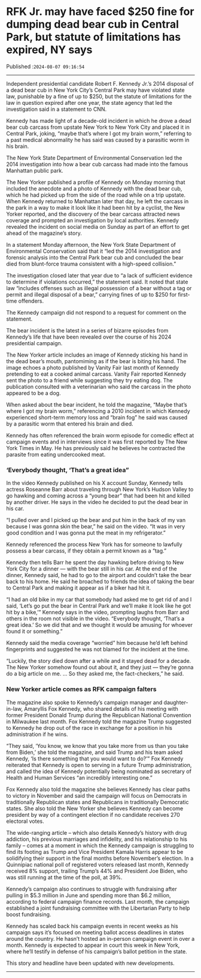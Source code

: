 # RFK Jr. may have faced $250 fine for dumping dead bear cub in Central Park, but statute of limitations has expired, NY says

Published :`2024-08-07 09:16:54`

---

Independent presidential candidate Robert F. Kennedy Jr.’s 2014 disposal of a dead bear cub in New York City’s Central Park may have violated state law, punishable by a fine of up to $250, but the statute of limitations for the law in question expired after one year, the state agency that led the investigation said in a statement to CNN.

Kennedy has made light of a decade-old incident in which he drove a dead bear cub carcass from upstate New York to New York City and placed it in Central Park, joking, “maybe that’s where I got my brain worm,” referring to a past medical abnormality he has said was caused by a parasitic worm in his brain.

The New York State Department of Environmental Conservation led the 2014 investigation into how a bear cub carcass had made into the famous Manhattan public park.

The New Yorker published a profile of Kennedy on Monday morning that included the anecdote and a photo of Kennedy with the dead bear cub, which he had picked up from the side of the road while on a trip upstate. When Kennedy returned to Manhattan later that day, he left the carcass in the park in a way to make it look like it had been hit by a cyclist, the New Yorker reported, and the discovery of the bear carcass attracted news coverage and prompted an investigation by local authorities. Kennedy revealed the incident on social media on Sunday as part of an effort to get ahead of the magazine’s story.

In a statement Monday afternoon, the New York State Department of Environmental Conservation said that it “led the 2014 investigation and forensic analysis into the Central Park bear cub and concluded the bear died from blunt-force trauma consistent with a high-speed collision.”

The investigation closed later that year due to “a lack of sufficient evidence to determine if violations occurred,” the statement said. It noted that state law “includes offenses such as illegal possession of a bear without a tag or permit and illegal disposal of a bear,” carrying fines of up to $250 for first-time offenders.

The Kennedy campaign did not respond to a request for comment on the statement.

The bear incident is the latest in a series of bizarre episodes from Kennedy’s life that have been revealed over the course of his 2024 presidential campaign.

The New Yorker article includes an image of Kennedy sticking his hand in the dead bear’s mouth, pantomiming as if the bear is biting his hand. The image echoes a photo published by Vanity Fair last month of Kennedy pretending to eat a cooked animal carcass. Vanity Fair reported Kennedy sent the photo to a friend while suggesting they try eating dog. The publication consulted with a veterinarian who said the carcass in the photo appeared to be a dog.

When asked about the bear incident, he told the magazine, “Maybe that’s where I got my brain worm,” referencing a 2010 incident in which Kennedy experienced short-term memory loss and “brain fog” he said was caused by a parasitic worm that entered his brain and died.

Kennedy has often referenced the brain worm episode for comedic effect at campaign events and in interviews since it was first reported by The New York Times in May. He has previously said he believes he contracted the parasite from eating undercooked meat.

### ‘Everybody thought, ‘That’s a great idea”

In the video Kennedy published on his X account Sunday, Kennedy tells actress Roseanne Barr about traveling through New York’s Hudson Valley to go hawking and coming across a “young bear” that had been hit and killed by another driver. He says in the video he decided to put the dead bear in his car.

“I pulled over and I picked up the bear and put him in the back of my van because I was gonna skin the bear,” he said on the video. “It was in very good condition and I was gonna put the meat in my refrigerator.”

Kennedy referenced the process New York has for someone to lawfully possess a bear carcass, if they obtain a permit known as a “tag.”

Kennedy then tells Barr he spent the day hawking before driving to New York City for a dinner — with the bear still in his car. At the end of the dinner, Kennedy said, he had to go to the airport and couldn’t take the bear back to his home. He said he broached to friends the idea of taking the bear to Central Park and making it appear as if a biker had hit it.

“I had an old bike in my car that somebody had asked me to get rid of and I said, ‘Let’s go put the bear in Central Park and we’ll make it look like he got hit by a bike,’” Kennedy says in the video, prompting laughs from Barr and others in the room not visible in the video. “Everybody thought, ‘That’s a great idea.’ So we did that and we thought it would be amusing for whoever found it or something.”

Kennedy said the media coverage “worried” him because he’d left behind fingerprints and suggested he was not blamed for the incident at the time.

“Luckily, the story died down after a while and it stayed dead for a decade. The New Yorker somehow found out about it, and they just — they’re gonna do a big article on me. … So they asked me, the fact-checkers,” he said.

### New Yorker article comes as RFK campaign falters

The magazine also spoke to Kennedy’s campaign manager and daughter-in-law, Amaryllis Fox Kennedy, who shared details of his meeting with former President Donald Trump during the Republican National Convention in Milwaukee last month. Fox Kennedy told the magazine Trump suggested to Kennedy he drop out of the race in exchange for a position in his administration if he wins.

“They said, ‘You know, we know that you take more from us than you take from Biden,’ she told the magazine, and said Trump and his team asked Kennedy, ‘Is there something that you would want to do?’” Fox Kennedy reiterated that Kennedy is open to serving in a future Trump administration, and called the idea of Kennedy potentially being nominated as secretary of Health and Human Services “an incredibly interesting one.”

Fox Kennedy also told the magazine she believes Kennedy has clear paths to victory in November and said the campaign will focus on Democrats in traditionally Republican states and Republicans in traditionally Democratic states. She also told the New Yorker she believes Kennedy can become president by way of a contingent election if no candidate receives 270 electoral votes.

The wide-ranging article – which also details Kennedy’s history with drug addiction, his previous marriages and infidelity, and his relationship to his family – comes at a moment in which the Kennedy campaign is struggling to find its footing as Trump and Vice President Kamala Harris appear to be solidifying their support in the final months before November’s election. In a Quinnipiac national poll of registered voters released last month, Kennedy received 8% support, trailing Trump’s 44% and President Joe Biden, who was still running at the time of the poll, at 39%.

Kennedy’s campaign also continues to struggle with fundraising after pulling in $5.3 million in June and spending more than $6.2 million, according to federal campaign finance records. Last month, the campaign established a joint fundraising committee with the Libertarian Party to help boost fundraising.

Kennedy has scaled back his campaign events in recent weeks as his campaign says it’s focused on meeting ballot access deadlines in states around the country. He hasn’t hosted an in-person campaign event in over a month. Kennedy is expected to appear in court this week in New York, where he’ll testify in defense of his campaign’s ballot petition in the state.

This story and headline have been updated with new developments.

---

